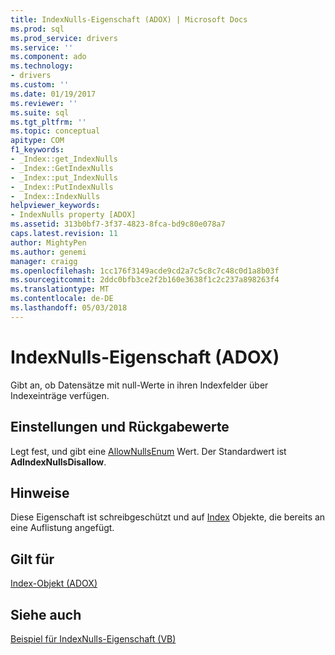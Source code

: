 ```yaml
---
title: IndexNulls-Eigenschaft (ADOX) | Microsoft Docs
ms.prod: sql
ms.prod_service: drivers
ms.service: ''
ms.component: ado
ms.technology:
- drivers
ms.custom: ''
ms.date: 01/19/2017
ms.reviewer: ''
ms.suite: sql
ms.tgt_pltfrm: ''
ms.topic: conceptual
apitype: COM
f1_keywords:
- _Index::get_IndexNulls
- _Index::GetIndexNulls
- _Index::put_IndexNulls
- _Index::PutIndexNulls
- _Index::IndexNulls
helpviewer_keywords:
- IndexNulls property [ADOX]
ms.assetid: 313b0bf7-3f37-4823-8fca-bd9c80e078a7
caps.latest.revision: 11
author: MightyPen
ms.author: genemi
manager: craigg
ms.openlocfilehash: 1cc176f3149acde9cd2a7c5c8c7c48c0d1a8b03f
ms.sourcegitcommit: 2ddc0bfb3ce2f2b160e3638f1c2c237a898263f4
ms.translationtype: MT
ms.contentlocale: de-DE
ms.lasthandoff: 05/03/2018
---
```

# <a name="indexnulls-property-adox"></a>IndexNulls-Eigenschaft (ADOX)
Gibt an, ob Datensätze mit null-Werte in ihren Indexfelder über Indexeinträge verfügen.  
  
## <a name="settings-and-return-values"></a>Einstellungen und Rückgabewerte  
 Legt fest, und gibt eine [AllowNullsEnum](../../../ado/reference/adox-api/allownullsenum.md) Wert. Der Standardwert ist **AdIndexNullsDisallow**.  
  
## <a name="remarks"></a>Hinweise  
 Diese Eigenschaft ist schreibgeschützt und auf [Index](../../../ado/reference/adox-api/index-object-adox.md) Objekte, die bereits an eine Auflistung angefügt.  
  
## <a name="applies-to"></a>Gilt für  
 [Index-Objekt (ADOX)](../../../ado/reference/adox-api/index-object-adox.md)  
  
## <a name="see-also"></a>Siehe auch  
 [Beispiel für IndexNulls-Eigenschaft (VB)](../../../ado/reference/adox-api/indexnulls-property-example-vb.md)

